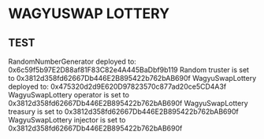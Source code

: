 # WAGYUSWAP LOTTERY

## TEST

RandomNumberGenerator deployed to: 0x6c59f5b97E2D88af81F83C82e4A445BaDbf9b119
Random truster is set to 0x3812d358fd62667Db446E2B895422b762bAB690f
WagyuSwapLottery deployed to: 0x475320d2d9E620D97823570c877ad20ce5CD4A3f
WagyuSwapLottery operator is set to 0x3812d358fd62667Db446E2B895422b762bAB690f
WagyuSwapLottery treasury is set to 0x3812d358fd62667Db446E2B895422b762bAB690f
WagyuSwapLottery injector is set to 0x3812d358fd62667Db446E2B895422b762bAB690f
